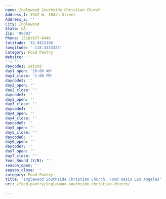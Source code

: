 ```yaml
---
name: Inglewood Southside Christian Church
Address_1: 3947 W. 104th Street
Address_2: ''
City: Inglewood
State: CA
Zip: '90303'
Phone: (310)677-0446
latitude: '33.9421196'
longitude: '-118.3433323'
Category: Food Pantry
Website: ''
'': ''
daycode1: Sat2nd
day1_open: '10:00 AM'
day1_close: '1:00 PM'
daycode2: ''
day2_open: ''
day2_close: ''
daycode3: ''
day3_open: ''
day3_close: ''
daycode4: ''
day4_open: ''
day4_close: ''
daycode5: ''
day5_open: ''
day5_close: ''
daycode6: ''
day6_open: ''
daycode7: ''
day7_open: ''
day7_close: ''
Year_Round (Y/N): ''
season_open: ''
season_close: ''
category: Food Pantry
title: 'Inglewood Southside Christian Church, Food Oasis Los Angeles'
uri: /food-pantry/inglewood-southside-christian-church/

---
```

